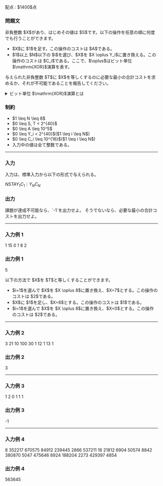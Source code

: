 
<div>

<span>

<span>

<p>
配点 : $1400$点
</p>

<div>

<section>

### **問題文**

<p>
非負整数 $X$があり、はじめその値は $S$です。以下の操作を任意の順に何度でも行うことができます。
</p>

<ul>

<li>
$X$に $1$を足す。この操作のコストは $A$である。
</li>

<li>
$1$以上 $N$以下の $i$を選び、$X$を $X \oplus Y_i$に置き換える。この操作のコストは $C_i$である。ここで、$\oplus$はビット単位 $\mathrm{XOR}$演算を表す。
</li>

</ul>

<p>
与えられた非負整数 $T$に $X$を等しくするのに必要な最小の合計コストを求めるか、それが不可能であることを報告してください。
</p>

<details>

<summary>
ビット単位 $\mathrm{XOR}$演算とは
    
</summary>

<p>
非負整数 $A, B$のビット単位 $\mathrm{XOR}$、$A \oplus B$は、以下のように定義されます。
        
</p>

<ul>

<li>
$A \oplus B$を二進表記した際の $2^k$($k \geq 0$) の位の数は、$A, B$を二進表記した際の $2^k$の位の数のうち一方のみが $1$であれば $1$、そうでなければ $0$である。
</li>

</ul>
例えば、$3 \oplus 5 = 6$となります（二進表記すると: $011 \oplus 101 = 110$）。

一般に、$k$個の非負整数 $p_1, p_2, p_3, \dots, p_k$のビット単位 $\mathrm{XOR}$は $(\dots ((p_1 \oplus p_2) \oplus p_3) \oplus \dots \oplus p_k)$と定義され、これは $p_1, p_2, p_3, \dots, p_k$の順番によらないことが証明できます。  
    
<p>

</p>

</details>

</section>

</div>

<div>

<section>

### **制約**

<ul>

<li>
$1 \leq N \leq 8$
</li>

<li>
$0 \leq S, T < 2^{40}$
</li>

<li>
$0 \leq A \leq 10^5$
</li>

<li>
$0 \leq Y_i < 2^{40}$($1 \leq i \leq N$)
</li>

<li>
$0 \leq C_i \leq 10^{16}$($1 \leq i \leq N$)
</li>

<li>
入力中の値は全て整数である。
</li>

</ul>

</section>

</div>

---

<div>

<div>

<section>

### **入力**

<p>
入力は、標準入力から以下の形式で与えられる。
</p>

<div>

$N$$S$$T$$A$$Y_1$$C_1$$\vdots$$Y_N$$C_N$
</div>

</section>

</div>

<div>

<section>

### **出力**

<p>
課題が達成不可能なら、`-1`を出力せよ。
そうでないなら、必要な最小の合計コストを出力せよ。
</p>

</section>

</div>

</div>

---

<div>

<section>

### **入力例 1**

<div>

1 15 0 1
8 2

</div>

</section>

</div>

<div>

<section>

### **出力例 1**

<div>

5

</div>

<p>
以下の方法で $X$を $T$と等しくすることができます。
</p>

<ul>

<li>
$i=1$を選んで $X$を $X \oplus 8$に置き換え、$X=7$とする。この操作のコストは $2$である。
</li>

<li>
$X$に $1$を足し、$X=8$とする。この操作のコストは $1$である。
</li>

<li>
$i=1$を選んで $X$を $X \oplus 8$に置き換え、$X=0$とする。この操作のコストは $2$である。
</li>

</ul>

</section>

</div>

---

<div>

<section>

### **入力例 2**

<div>

3 21 10 100
30 1
12 1
13 1

</div>

</section>

</div>

<div>

<section>

### **出力例 2**

<div>

3

</div>

</section>

</div>

---

<div>

<section>

### **入力例 3**

<div>

1 2 0 1
1 1

</div>

</section>

</div>

<div>

<section>

### **出力例 3**

<div>

-1

</div>

</section>

</div>

---

<div>

<section>

### **入力例 4**

<div>

8 352217 670575 84912
239445 2866
537211 16
21812 6904
50574 8842
380870 5047
475646 8924
188204 2273
429397 4854

</div>

</section>

</div>

<div>

<section>

### **出力例 4**

<div>

563645

</div>

</section>

</div>

</span>

</span>

</div>
